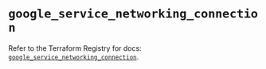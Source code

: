 # `google_service_networking_connection`

Refer to the Terraform Registry for docs: [`google_service_networking_connection`](https://registry.terraform.io/providers/hashicorp/google-beta/5.42.0/docs/resources/google_service_networking_connection).
